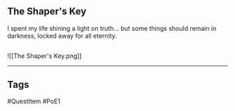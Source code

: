## The Shaper's Key
I spent my life shining a light on truth...
but some things should remain in darkness,
locked away for all eternity.
## 
![[The Shaper's Key.png]]

---
## Tags
#QuestItem
#PoE1